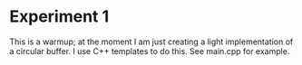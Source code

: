 # Experiment 1

This is a warmup; at the moment I am just creating a light
implementation of a circular buffer. I use C++ templates to do this.
See main.cpp for example.
